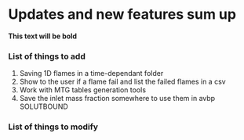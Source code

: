 # Updates and new features sum up 

**This text will be bold**  


### List of things to add

1. Saving 1D flames in a time-dependant folder 
1. Show to the user if a flame fail and list the failed flames in a csv
1. Work with MTG tables generation tools
1. Save the inlet mass fraction somewhere to use them in avbp SOLUTBOUND



### List of things to modify
